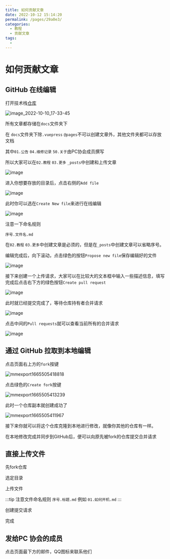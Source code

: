 ```yaml
---
title: 如何贡献文章
date: 2022-10-12 15:14:20
permalink: /pages/29a0e3/
categories:
  - 教程
  - 贡献文章
tags:
  - 
---
```

# 如何贡献文章

<!-- more -->

## GitHub 在线编辑

打开技术栈[仓库](https://github.com/cqnu-pc/cqnu-cp.github.io)

![image_2022-10-10_17-33-45](https://cdn.staticaly.com/gh/CQNU-PC/pc-img@master/mackenia/贡献文章/image_2022-10-10_17-33-45.310ebheyo940.jpg)

所有文章都存储在`docs`文件夹下

在 `docs`文件夹下除`.vuepress` `@pages`不可以创建文章外，其他文件夹都可以存放文档

其中`01.公告` `04.维修记录` `50.关于`由PC协会成员撰写

所以大家可以在`02.教程` `03.更多` `_posts`中创建和上传文章

![image](https://cdn.staticaly.com/gh/CQNU-PC/pc-img@master/mackenia/贡献文章/image.3ui8ephsh000.jpg)

进入你想要存放的目录后，点击右侧的`Add file`

![image](https://cdn.staticaly.com/gh/CQNU-PC/pc-img@master/mackenia/贡献文章/image.2x4vh1a57le0.jpg)

此时你可以选在`Create New file`来进行在线编辑

![image](https://cdn.staticaly.com/gh/CQNU-PC/pc-img@master/mackenia/贡献文章/image.6q7055avn6s0.webp)

注意一下命名规则

`序号.文件名.md`

在`02.教程` `03.更多`中创建文章是必须的，但是在`_posts`中创建文章可以省略序号。

编辑完成后，向下滚动，点击绿色的按钮`Propose new file`保存编辑好的文件

![image](https://cdn.staticaly.com/gh/CQNU-PC/pc-img@master/mackenia/贡献文章/image.5eiry6poag40.webp)

接下来创建一个上传请求，大家可以在比较大的文本框中输入一些描述信息，填写完成后点击右下方的绿色按钮`Create pull request`

![image](https://cdn.staticaly.com/gh/CQNU-PC/pc-img@master/mackenia/贡献文章/image.4rwksh4teo80.webp)

此时就已经提交完成了，等待仓库持有者合并请求

![image](https://cdn.staticaly.com/gh/CQNU-PC/pc-img@master/mackenia/贡献文章/image.54ob0j0we6o0.webp)

点击中间的`Pull requests`就可以查看当前所有的合并请求

![image](https://cdn.staticaly.com/gh/CQNU-PC/pc-img@master/mackenia/贡献文章/image.4mgja9eif8g0.webp)

## 通过 GitHub 拉取到本地编辑

点击页面右上方的`fork`按键

![mmexport1665505418818](https://cdn.staticaly.com/gh/CQNU-PC/pc-img@master/mackenia/贡献文章/mmexport1665505418818.1gb5227qnr34.webp)

点击绿色的`Create fork`按键

![mmexport1665505413239](https://cdn.staticaly.com/gh/CQNU-PC/pc-img@master/mackenia/贡献文章/mmexport1665505413239.3mm5xqhzprm0.webp)

此时一个仓库副本就创建成功了

![mmexport1665505411967](https://cdn.staticaly.com/gh/CQNU-PC/pc-img@master/mackenia/贡献文章/mmexport1665505411967.1ta21lh6jim8.webp)

接下来你就可以将这个仓库克隆到本地进行修改，就像你其他的仓库有一样。

在本地修改完成并同步到GitHub后，便可以向原先被fork的仓库提交合并请求

## 直接上传文件

先fork仓库

选定目录

上传文件

:::tip
注意文件命名规则 `序号.标题.md` 例如 `01.如何开机.md`
:::

创建提交请求

完成

## 发给PC 协会的成员

点击页面最下方的邮件，QQ图标来联系他们
